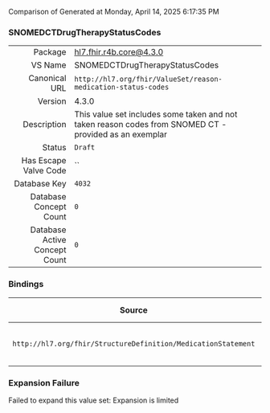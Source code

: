 Comparison of 
Generated at Monday, April 14, 2025 6:17:35 PM

### SNOMEDCTDrugTherapyStatusCodes

|      |     |
| ---: | --- |
| Package | hl7.fhir.r4b.core@4.3.0 |
| VS Name | SNOMEDCTDrugTherapyStatusCodes |
| Canonical URL | `http://hl7.org/fhir/ValueSet/reason-medication-status-codes` |
| Version | 4.3.0 |
| Description | This value set includes some taken and not taken reason codes from SNOMED CT - provided as an exemplar |
| Status | `Draft` |
| Has Escape Valve Code | `` |
| Database Key | `4032` |
| Database Concept Count | `0` |
| Database Active Concept Count | `0` |
### Bindings

| Source | Element | Binding | Strength | Element Short |
| ------ | ------- | ------- | -------- | ------------- |
| `http://hl7.org/fhir/StructureDefinition/MedicationStatement` | `MedicationStatement.statusReason` | `http://hl7.org/fhir/ValueSet/reason-medication-status-codes` | `Example` | Reason for current status |

### Expansion Failure

Failed to expand this value set: Expansion is limited
